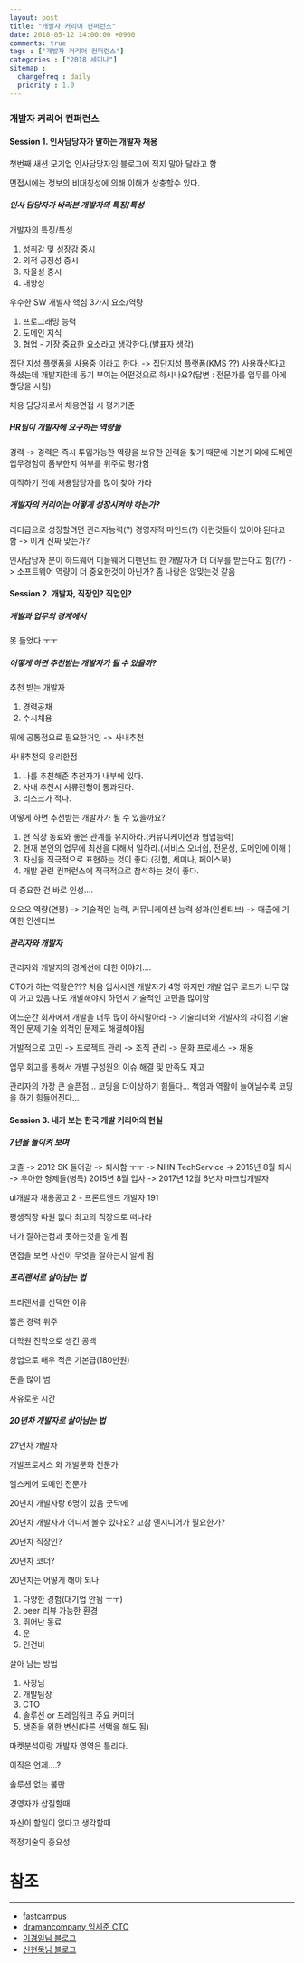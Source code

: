 ```yaml
---
layout: post
title: "개발자 커리어 컨퍼런스"
date: 2018-05-12 14:00:00 +0900
comments: true
tags : ["개발자 커리어 컨퍼런스"]
categories : ["2018 세미나"]
sitemap :
  changefreq : daily
  priority : 1.0
---
```


### 개발자 커리어 컨퍼런스

#### Session 1. 인사담당자가 말하는 개발자 채용

첫번째 새션 모기업 인사담당자임 블로그에 적지 말아 달라고 함

면접시에는 정보의 비대칭성에 의해 이해가 상충할수 있다.

##### 인사 담당자가 바라본 개발자의 특징/특성

개발자의 특징/특성
1. 성취감 및 성장감 중시
2. 외적 공정성 중시
3. 자율성 중시 
4. 내향성

우수한 SW 개발자 핵심 3가지 요소/역량
1. 프로그래밍 능력
2. 도메인 지식
3. 협업 - 가장 중요한 요소라고 생각한다.(발표자 생각)


집단 지성 플랫폼을 사용중 이라고 한다. -> 집단지성 플랫폼(KMS ??) 사용하신다고 하셨는데 개발자한테 동기 부여는 어떤것으로 하시나요?(답변 : 전문가를 업무를 아에 할당을 시킴)

채용 담당자로서 채용면접 시 평가기준

##### HR팀이 개발자에 요구하는 역량들

경력 -> 경력은 즉시 투입가능한 역량을 보유한 인력을 찾기 때문에 기본기 외에 도메인 업무경험이 품부한지 여부를 위주로 평가함

이직하기 전에 채용담당자를 많이 찾아 가라


##### 개발자의 커리어는 어떻게 성장시켜야 하는가?

리더급으로 성장할려면 관리자능력(?) 경영자적 마인드(?) 이런것들이 있어야 된다고 함 -> 이게 진짜 맞는가?

인사담당자 분이 하드웨어 미들웨어 디펜던트 한 개발자가 더 대우를 받는다고 함(??) -> 소프트웨어 역량이 더 중요한것이 아닌가? 좀 나랑은 않맞는것 같음

#### Session 2. 개발자, 직장인? 직업인?
##### 개발과 업무의 경계에서

못 들었다 ㅜㅜ 

##### 어떻게 하면 추천받는 개발자가 될 수 있을까?

추천 받는 개발자
1. 경력공채
2. 수시채용

위에 공통점으로 필요한거임 -> 사내추천

사내추천의 유리한점
1. 나를 추천해준 추천자가 내부에 있다.
2. 사내 추천시 서류전형이 통과된다.
3. 리스크가 적다.

어떻게 하면 추천받는 개발자가 될 수 있을까요?

1. 현 직장 동료와 좋은 관계를 유지하라.(커뮤니케이션과 협업능력)
2. 현재 본인의 업무에 최선을 다해서 일하라.(서비스 오너쉽, 전문성, 도메인에 이해 )
3. 자신을 적극적으로 표현하는 것이 좋다.(깃헙, 세미나, 페이스북)
4. 개발 관련 컨퍼런스에 적극적으로 참석하는 것이 좋다.

더 중요한 건 바로 인성....

오오오 역량(연봉) -> 기술적인 능력, 커뮤니케이션 능력 성과(인센티브) -> 매출에 기여한 인센티브

##### 관리자와 개발자

관리자와 개발자의 경계선에 대한 이야기....

CTO가 하는 역활은??? 처음 입사시엔 개발자가 4명 하지만 개발 업무 로드가 너무 많이 가고 있음 나도 개발해야지 하면서 기술적인 고민을 많이함

어느순간 회사에서 개발을 너무 많이 하지말아라 -> 기술리더와 개발자의 차이점 기술적인 문제 기술 외적인 문제도 해결해야됨
 
개발적으로 고민 -> 프로젝트 관리 -> 조직 관리 -> 문화 프로세스 -> 채용

업무 회고를 통해서 개별 구성원의 이슈 해결 및 만족도 재고

관리자의 가장 큰 슬픈점... 코딩을 더이상하기 힘들다... 책임과 역활이 늘어날수록 코딩을 하기 힘들어진다...


#### Session 3. 내가 보는 한국 개발 커리어의 현실

##### 7년을 돌이켜 보며

고졸 -> 2012 SK 들어감 -> 퇴사함 ㅜㅜ -> NHN TechService -> 2015년 8월 퇴사 -> 우아한 형제들(병특) 2015년 8월 입사 -> 2017년 12월 6년차 마크업개발자 

ui개발자 채용공고 2 - 프론트엔드 개발자 191

평생직장 따원 없다 최고의 직장으로 떠나라

내가 잘하는점과 못하는것을 알게 됨

면접을 보면 자신이 무엇을 잘하는지 알게 됨

##### 프리랜서로 살아남는 법

프리랜서를 선택한 이유 

짧은 경력 위주

대학원 진학으로 생긴 공백

창업으로 매우 적은 기본급(180만원)
 
돈을 많이 범
 
자유로운 시간

##### 20년차 개발자로 살아남는 법

27년차 개발자 

개발프로세스 와 개발문화 전문가

헬스케어 도메인 전문가

20년차 개발자랑 6명이 있음 굿닥에

20년차 개발자가 어디서 볼수 있나요? 고참 엔지니어가 필요한가?

20년차 직장인?

20년차 코더?

20년차는 어떻게 해야 되나
1. 다양한 경험(대기업 안됨 ㅜㅜ)
2. peer 리뷰 가능한 환경
3. 뛰어난 동료
4. 운
5. 인건비

살아 남는 방법
1. 사장님
2. 개발팀장
3. CTO
4. 솔루션 or 프레임워크 주요 커미터
5. 생존을 위한 변신(다른 선택을 해도 됨)


마켓분석이랑 개발자 영역은 틀리다.

이직은 언제....?

솔루션 없는 불만

경영자가 삽질할때

자신이 할일이 없다고 생각할때

적정기술의 중요성


# 참조 
-----
* [fastcampus](http://www.fastcampus.co.kr/dev_seminar_career/?utm_source=page&utm_medium=banner&utm_campaign=dev_seminar_career&utm_content=organic_content_180502)
* [dramancompany 임세준 CTO](http://dramancompany.com/)
* [이경일님 블로그](http://blog.leekyoungil.com/)
* [신현묵님 블로그](https://brunch.co.kr/@supims)


